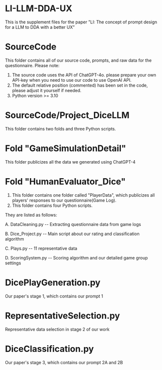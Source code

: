 # LI-LLM-DDA-UX
This is the supplement files for the paper "LI: The concept of prompt design for a LLM to DDA with a better UX"
# SourceCode
This folder contains all of our source code, prompts, and raw data for the questionnaire.
Please note:
1. The source code uses the API of ChatGPT-4o. please prepare your own API-key when you need to use our code to use OpenAI API.
2. The default relative position (commented) has been set in the code, please adjust it yourself if needed.
3. Python version >= 3.10
# SourceCode/Project_DiceLLM
This folder contains two folds and three Python scripts.
# Fold "GameSimulationDetail"
This folder publicizes all the data we generated using ChatGPT-4
# Fold "HumanEvaluator_Dice"
1. This folder contains one folder called "PlayerData", which publicizes all players' responses to our questionnaire(Game Log).
2. This folder contains four Python scripts.

They are listed as follows:

A. DataCleaning.py -- Extracting questionnaire data from game logs

B. Dice_Project.py -- Main script about our rating and classification algorithm

C. Plays.py -- 11 representative data

D. ScoringSystem.py -- Scoring algorithm and our detailed game group settings
# DicePlayGeneration.py
Our paper's stage 1, which contains our prompt 1
# RepresentativeSelection.py
Representative data selection in stage 2 of our work
# DiceClassification.py
Our paper's stage 3, which contains our prompt 2A and 2B

